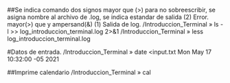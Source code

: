 
##Se indica comando dos signos mayor que (>) para no sobreescribir, se asigna nombre al archivo de .log, se indica estandar de salida (2) Error. mayor(>) que y ampersand(&) (1) Salida de log.
/Introduccion_Terminal » ls -l >> log_introduccion_terminal.log 2>&1
/Introduccion_Terminal » less log_introduccion_terminal.log

#Datos de entrada. 
/Introduccion_Terminal » date <input.txt
Mon May 17 10:32:00 -05 2021

##Imprime calendario
/Introduccion_Terminal » cal 